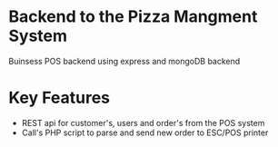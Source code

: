 # Backend to the Pizza Mangment System
Buinsess POS backend using express and mongoDB backend

# Key Features
- REST api for customer's, users and order's from the POS system
- Call's PHP script to parse and send new order to ESC/POS printer
